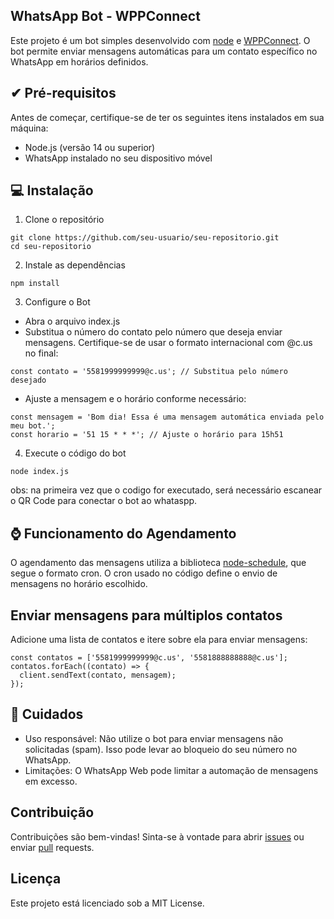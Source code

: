 
## WhatsApp Bot - WPPConnect

Este projeto é um bot simples desenvolvido com [node](https://nodejs.org/pt) e [WPPConnect](https://wppconnect.io). O bot permite enviar mensagens automáticas para um contato específico no WhatsApp em horários definidos.


## ✔ Pré-requisitos

Antes de começar, certifique-se de ter os seguintes itens instalados em sua máquina:

<ul>
    <li>Node.js (versão 14 ou superior)</li>
    <li>WhatsApp instalado no seu dispositivo móvel</li>
</ul>

## 💻 Instalação

1. Clone o repositório

```
git clone https://github.com/seu-usuario/seu-repositorio.git
cd seu-repositorio
```

2. Instale as dependências

```
npm install
```

3. Configure o Bot

<ul>
    <li>Abra o arquivo index.js</li>
    <li>Substitua o número do contato pelo número que deseja enviar mensagens. Certifique-se de usar o formato internacional com @c.us no final:</li>
</ul>

```
const contato = '5581999999999@c.us'; // Substitua pelo número desejado
```
<ul>
    <li>Ajuste a mensagem e o horário conforme necessário:</li>
</ul>

```
const mensagem = 'Bom dia! Essa é uma mensagem automática enviada pelo meu bot.';
const horario = '51 15 * * *'; // Ajuste o horário para 15h51

```

4. Execute o código do bot

```
node index.js

```

obs: na primeira vez que o codigo for executado, será necessário escanear o QR Code para conectar o bot ao whataspp.


## ⌚ Funcionamento do Agendamento

O agendamento das mensagens utiliza a biblioteca [node-schedule](https://www.npmjs.com/package/node-schedule), que segue o formato cron. O cron usado no código define o envio de mensagens no horário escolhido.

## Enviar mensagens para múltiplos contatos

Adicione uma lista de contatos e itere sobre ela para enviar mensagens:

```
const contatos = ['5581999999999@c.us', '5581888888888@c.us'];
contatos.forEach((contato) => {
  client.sendText(contato, mensagem);
});

```

## 🛑 Cuidados

<ul>
    <li>Uso responsável: Não utilize o bot para enviar mensagens não solicitadas (spam). Isso pode levar ao bloqueio do seu número no WhatsApp.</li>
    <li>Limitações: O WhatsApp Web pode limitar a automação de mensagens em excesso.</li>
</ul>



## Contribuição
Contribuições são bem-vindas! Sinta-se à vontade para abrir [issues](https://github.com/guedev/series-crud/issues) ou enviar [pull](https://github.com/guedev/series-crud/pulls) requests.


## Licença
Este projeto está licenciado sob a MIT License.
